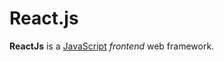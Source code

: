 # React.js















**ReactJs** is a [JavaScript](/wiki/JavaScript) *frontend* web framework.